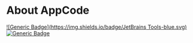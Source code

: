 # About AppCode
[![Generic Badge](https://img.shields.io/badge/JetBrains Tools-blue.svg)](https://www.jetbrains.com)
[![Generic Badge](https://img.shields.io/badge/CodeOps.Tech-blue.svg)](https://www.jetbrains.com)
